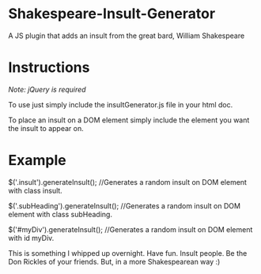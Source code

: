 Shakespeare-Insult-Generator
============================

A JS plugin that adds an insult from the great bard, William Shakespeare

Instructions
============================
*Note: jQuery is required*

To use just simply include the insultGenerator.js file in your html doc.

<script type="text/javascript" src="js/insultGenerator.js"></script>

To place an insult on a DOM element simply include the element you want the insult to appear on.

Example
===============
$('.insult').generateInsult();
//Generates a random insult on DOM element with class insult.

$('.subHeading').generateInsult();
//Generates a random insult on DOM element with class subHeading.

$('#myDiv').generateInsult();
//Generates a random insult on DOM element with id myDiv.


This is something I whipped up overnight. Have fun. Insult people. Be the Don Rickles of your friends. But, in a more Shakespearean way :)

